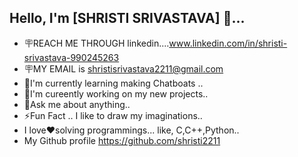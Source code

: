 ## Hello, I'm [SHRISTI SRIVASTAVA] 👋...

- 🪧REACH ME THROUGH linkedin....www.linkedin.com/in/shristi-srivastava-990245263
- 🪧MY EMAIL is shristisrivastava2211@gmail.com
- 🌸I'm currently learning making Chatboats ..
- 💞I'm cureently working on my new projects..
- 📰Ask me about anything..
- ⚡Fun Fact .. I like to draw my imaginations..
- I love❤️solving programmings... like, C,C++,Python..
- My Github profile https://github.com/shristi2211
